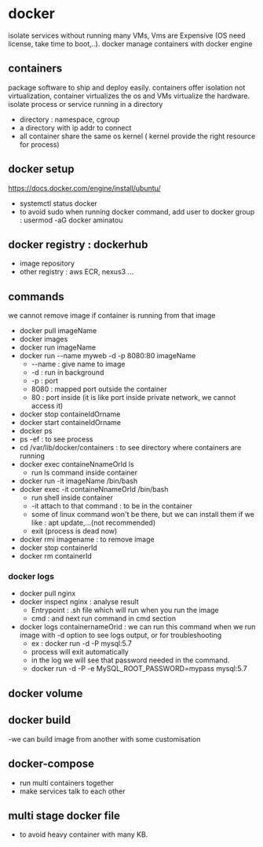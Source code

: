 # docker 
isolate services without running many VMs, Vms are Expensive (OS need license, take time to boot,..).
docker manage containers with docker engine
## containers
package software to ship and deploy easily.
containers offer isolation not virtualization, container virtualizes the os and VMs virtualize the hardware.
isolate process or service running in a directory
- directory : namespace, cgroup
- a directory with ip addr to connect
- all container share the same os kernel ( kernel provide the right resource for process)

## docker setup 
https://docs.docker.com/engine/install/ubuntu/
- systemctl status docker
- to avoid sudo when running docker command, add user to docker group : usermod -aG docker aminatou
## docker registry : dockerhub
- image repository
- other registry : aws ECR, nexus3 ...

## commands 
we cannot remove image if container is running from that image
- docker pull imageName
- docker images
- docker run imageName
- docker run --name myweb  -d -p 8080:80 imageName
  - --name : give name to image
  - -d : run in background
  - -p : port
  - 8080 : mapped port outside the container
  - 80 : port inside (it is like port inside private network, we cannot access it)
- docker stop containeIdOrname
- docker start containeIdOrname
- docker ps
- ps -ef : to see process
- cd /var/lib/docker/containers : to see directory where containers are running
- docker exec containeNnameOrId ls
  - run ls command inside container
- docker run -it imageName /bin/bash
- docker exec -it containeNnameOrId /bin/bash
  - run shell inside container
  - -it attach to that command : to be in the container
  - some of linux command won't be there, but we can install them if we like : apt update,...(not recommended)
  - exit (process is dead now)
- docker rmi imagename : to remove image
- docker stop containerId
- docker rm containerId

### docker logs
- docker pull nginx 
- docker inspect nginx : analyse result
  - Entrypoint : .sh file which will run when you run the image
  - cmd : and next run command in cmd section
- docker logs containernameOrid : we can run this command when we run image with -d option to see logs output, or for troubleshooting
  - ex : docker run -d -P  mysql:5.7
  - process will exit automatically
  - in the log we will see that password needed in the command.
  - docker run -d -P -e MySQL_ROOT_PASSWORD=mypass  mysql:5.7

## docker volume

## docker build
-we can build image from another with some customisation
## docker-compose
- run multi containers together 
- make services talk to each other
## multi stage docker file 
- to avoid heavy container with many KB.